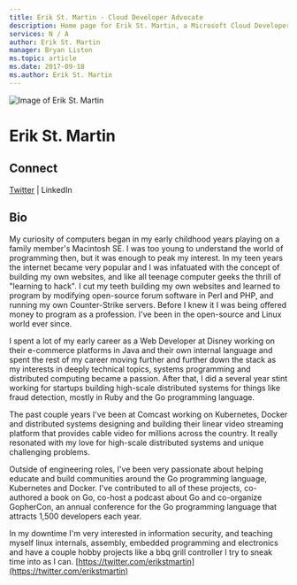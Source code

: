```yaml
---
title: Erik St. Martin - Cloud Developer Advocate
description: Home page for Erik St. Martin, a Microsoft Cloud Developer Advocate
services: N / A
author: Erik St. Martin
manager: Bryan Liston
ms.topic: article
ms.date: 2017-09-18
ms.author: Erik St. Martin
---
```


![Image of Erik St. Martin](media/profiles/erik-st-martin.png)

# Erik St. Martin


## Connect
[Twitter](https://twitter.com/erikstmartin) | LinkedIn

## Bio

My curiosity of computers began in my early childhood years playing on a family member's Macintosh SE. I was too young to understand the world of programming then, but it was enough to peak my interest. In my teen years the internet became very popular and I was infatuated with the concept of building my own websites, and like all teenage computer geeks the thrill of "learning to hack". I cut my teeth building my own websites and learned to program by modifying open-source forum software in Perl and PHP, and running my own Counter-Strike servers. Before I knew it I was being offered money to program as a profession. I've been in the open-source and Linux world ever since.

I spent a lot of my early career as a Web Developer at Disney working on their e-commerce platforms in Java and their own internal language and spent the rest of my career moving further and further down the stack as my interests in deeply technical topics, systems programming and distributed computing became a passion. After that, I did a several year stint working for startups building high-scale distributed systems for things like fraud detection, mostly in Ruby and the Go programming language.

The past couple years I've been at Comcast working on Kubernetes, Docker and distributed systems designing and building their linear video streaming platform that provides cable video for millions across the country. It really resonated with my love for high-scale distributed systems and unique challenging problems.

Outside of engineering roles, I've been very passionate about helping educate and build communities around the Go programming language, Kubernetes and Docker. I've contributed to all of these projects, co-authored a book on Go, co-host a podcast about Go and co-organize GopherCon, an annual conference for the Go programming language that attracts 1,500 developers each year.

In my downtime I'm very interested in information security, and teaching myself linux internals, assembly, embedded programming and electronics and have a couple hobby projects like a bbq grill controller I try to sneak time into as I can. [https://twitter.com/erikstmartin](https://twitter.com/erikstmartin)




